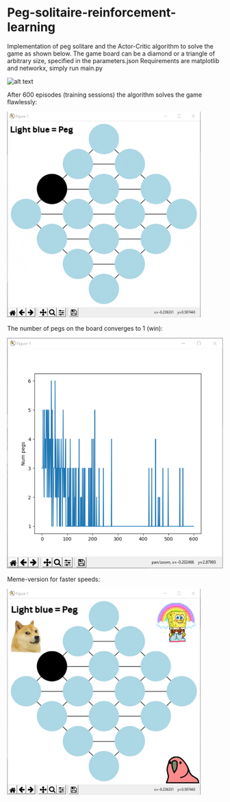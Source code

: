 # Peg-solitaire-reinforcement-learning
Implementation of peg solitare and the Actor-Critic algorithm to solve the game as shown below.
The game board can be a diamond or a triangle of arbitrary size, specified in the parameters.json
Requirements are matplotlib and networkx, simply run main.py

![alt text](pictures/actualgame.gif)

After 600 episodes (training sessions) the algorithm solves the game flawlessly:

![alt text](pictures/gifboard.gif)

The number of pegs on the board converges to 1 (win):

![alt text](pictures/convergence.png)

Meme-version for faster speeds:

![alt text](pictures/medmemes.gif)

